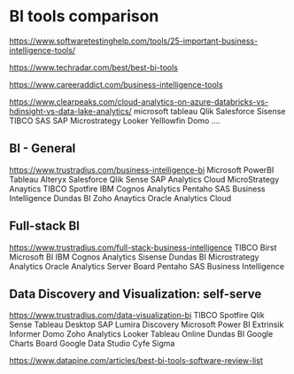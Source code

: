 # BI tools comparison

https://www.softwaretestinghelp.com/tools/25-important-business-intelligence-tools/

https://www.techradar.com/best/best-bi-tools

https://www.careeraddict.com/business-intelligence-tools

https://www.clearpeaks.com/cloud-analytics-on-azure-databricks-vs-hdinsight-vs-data-lake-analytics/
microsoft
tableau
Qlik
Salesforce
Sisense
TIBCO
SAS
SAP
Microstrategy
Looker
Yelllowfin
Domo
....


## BI - General
https://www.trustradius.com/business-intelligence-bi
Microsoft PowerBI
Tableau
Alteryx
Salesforce
Qlik Sense
SAP Analytics Cloud
MicroStrategy Anaytics
TIBCO Spotfire
IBM Cognos Analytics
Pentaho
SAS Business Intelligence
Dundas BI
Zoho Anaytics
Oracle Analytics Cloud


## Full-stack BI
https://www.trustradius.com/full-stack-business-intelligence
TIBCO
Birst
Microsoft BI
IBM Cognos Analytics
Sisense
Dundas BI
Microstrategy Analytics
Oracle Analytics Server
Board
Pentaho
SAS Business Intelligence


## Data Discovery and Visualization: self-serve
https://www.trustradius.com/data-visualization-bi
TIBCO Spotfire
Qlik Sense
Tableau Desktop
SAP Lumira Discovery
Microsoft Power BI
Extrinsik Informer
Domo
Zoho Analytics
Looker
Tableau Online
Dundas BI
Google Charts
Board
Google Data Studio
Cyfe
Sigma



https://www.datapine.com/articles/best-bi-tools-software-review-list





